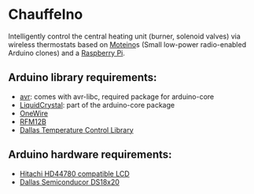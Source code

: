 ChauffeIno
==========

Intelligently control the central heating unit (burner, solenoid valves) via wireless thermostats based on [Moteino](http://lowpowerlab.com/moteino/)s (Small low-power radio-enabled Arduino clones) and a [Raspberry Pi](http://www.raspberrypi.org/).

Arduino library requirements:
-----------------------------
* [avr](http://playground.arduino.cc/Main/AVR): comes with avr-libc, required package for arduino-core
* [LiquidCrystal](http://arduino.cc/en/Tutorial/LiquidCrystal): part of the arduino-core package
* [OneWire](http://www.pjrc.com/teensy/td_libs_OneWire.html)
* [RFM12B](https://github.com/LowPowerLab/RFM12B)
* [Dallas Temperature Control Library](http://milesburton.com/Dallas_Temperature_Control_Library)

Arduino hardware requirements:
------------------------------
* [Hitachi HD44780 compatible LCD](http://lcd-linux.sourceforge.net/pdfdocs/hd44780.pdf)
* [Dallas Semiconducor DS18x20](http://datasheets.maximintegrated.com/en/ds/DS18B20.pdf)
